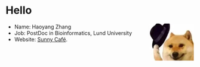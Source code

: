 #  Hello 
<img src="https://github.com/zhanghaoyang0/zhanghaoyang0/blob/main/pic/dogwithhat.png" width = "120" height = "100" align=right />

* Name: Haoyang Zhang
* Job: PostDoc in Bioinformatics, Lund University
* Website: [Sunny Café](https://zhanghaoyang0.uk/).
